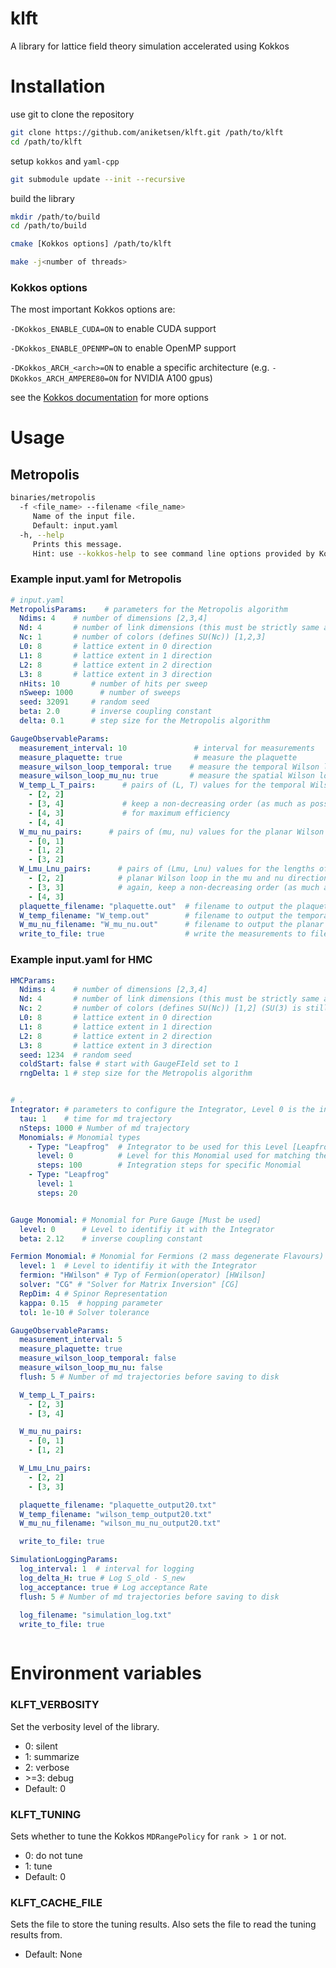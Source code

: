 # klft

A library for lattice field theory simulation accelerated using Kokkos

# Installation

use git to clone the repository

```bash
git clone https://github.com/aniketsen/klft.git /path/to/klft
cd /path/to/klft
```

setup `kokkos` and `yaml-cpp` 

```bash
git submodule update --init --recursive
```

build the library

```bash
mkdir /path/to/build
cd /path/to/build

cmake [Kokkos options] /path/to/klft

make -j<number of threads>
```

### Kokkos options

The most important Kokkos options are:

`-DKokkos_ENABLE_CUDA=ON` to enable CUDA support

`-DKokkos_ENABLE_OPENMP=ON` to enable OpenMP support

`-DKokkos_ARCH_<arch>=ON` to enable a specific architecture (e.g. `-DKokkos_ARCH_AMPERE80=ON` for NVIDIA A100 gpus)

see the [Kokkos documentation](https://kokkos.org/kokkos-core-wiki/get-started/configuration-guide.html#cmake-keywords) for more options

# Usage

## Metropolis

```bash
binaries/metropolis
  -f <file_name> --filename <file_name>
     Name of the input file.
     Default: input.yaml
  -h, --help
     Prints this message.
     Hint: use --kokkos-help to see command line options provided by Kokkos.
```

### Example input.yaml for Metropolis

```yaml
# input.yaml
MetropolisParams:    # parameters for the Metropolis algorithm
  Ndims: 4    # number of dimensions [2,3,4]
  Nd: 4       # number of link dimensions (this must be strictly same as Ndims)
  Nc: 1       # number of colors (defines SU(Nc)) [1,2,3]
  L0: 8       # lattice extent in 0 direction
  L1: 8       # lattice extent in 1 direction
  L2: 8       # lattice extent in 2 direction
  L3: 8       # lattice extent in 3 direction
  nHits: 10       # number of hits per sweep
  nSweep: 1000      # number of sweeps
  seed: 32091     # random seed
  beta: 2.0       # inverse coupling constant
  delta: 0.1      # step size for the Metropolis algorithm

GaugeObservableParams:
  measurement_interval: 10               # interval for measurements
  measure_plaquette: true                # measure the plaquette
  measure_wilson_loop_temporal: true    # measure the temporal Wilson loop
  measure_wilson_loop_mu_nu: true       # measure the spatial Wilson loop
  W_temp_L_T_pairs:      # pairs of (L, T) values for the temporal Wilson loop
    - [2, 2]
    - [3, 4]             # keep a non-decreasing order (as much as possible)
    - [4, 3]             # for maximum efficiency
    - [4, 4]
  W_mu_nu_pairs:      # pairs of (mu, nu) values for the planar Wilson loop
    - [0, 1]
    - [1, 2]
    - [3, 2]
  W_Lmu_Lnu_pairs:      # pairs of (Lmu, Lnu) values for the lengths of the 
    - [2, 2]            # planar Wilson loop in the mu and nu directions
    - [3, 3]            # again, keep a non-decreasing order (as much as possible)
    - [4, 3]
  plaquette_filename: "plaquette.out"  # filename to output the plaquette
  W_temp_filename: "W_temp.out"        # filename to output the temporal Wilson loop
  W_mu_nu_filename: "W_mu_nu.out"      # filename to output the planar Wilson loop
  write_to_file: true                  # write the measurements to file
```
### Example input.yaml for HMC

```yaml 
HMCParams:
  Ndims: 4    # number of dimensions [2,3,4]
  Nd: 4       # number of link dimensions (this must be strictly same as Ndims)
  Nc: 2       # number of colors (defines SU(Nc)) [1,2] (SU(3) is still WiP)
  L0: 8       # lattice extent in 0 direction
  L1: 8       # lattice extent in 1 direction
  L2: 8       # lattice extent in 2 direction
  L3: 8       # lattice extent in 3 direction
  seed: 1234  # random seed
  coldStart: false # start with GaugeFIeld set to 1
  rngDelta: 1 # step size for the Metropolis algorithm


# .
Integrator: # parameters to configure the Integrator, Level 0 is the innermost level of the Integrator, i.e that is executed most frequently
  tau: 1    # time for md trajectory
  nSteps: 1000 # Number of md trajectory 
  Monomials: # Monomial types 
    - Type: "Leapfrog"  # Integrator to be used for this Level [Leapfrog]
      level: 0          # Level for this Monomial used for matching the specific Monomial (see below)
      steps: 100        # Integration steps for specific Monomial
    - Type: "Leapfrog"
      level: 1
      steps: 20


Gauge Monomial: # Monomial for Pure Gauge [Must be used] 
  level: 0      # Level to identifiy it with the Integrator 
  beta: 2.12    # inverse coupling constant

Fermion Monomial: # Monomial for Fermions (2 mass degenerate Flavours) [For now only in 4D]
  level: 1  # Level to identifiy it with the Integrator  
  fermion: "HWilson" # Typ of Fermion(operator) [HWilson]
  solver: "CG" # "Solver for Matrix Inversion" [CG]
  RepDim: 4 # Spinor Representation
  kappa: 0.15  # hopping parameter
  tol: 1e-10 # Solver tolerance

GaugeObservableParams:
  measurement_interval: 5
  measure_plaquette: true
  measure_wilson_loop_temporal: false
  measure_wilson_loop_mu_nu: false
  flush: 5 # Number of md trajectories before saving to disk

  W_temp_L_T_pairs:
    - [2, 3]
    - [3, 4]

  W_mu_nu_pairs:
    - [0, 1]
    - [1, 2]

  W_Lmu_Lnu_pairs:
    - [2, 2]
    - [3, 3]

  plaquette_filename: "plaquette_output20.txt"
  W_temp_filename: "wilson_temp_output20.txt"
  W_mu_nu_filename: "wilson_mu_nu_output20.txt"

  write_to_file: true

SimulationLoggingParams: 
  log_interval: 1  # interval for logging
  log_delta_H: true # Log S_old - S_new
  log_acceptance: true # Log acceptance Rate
  flush: 5 # Number of md trajectories before saving to disk
  
  log_filename: "simulation_log.txt"
  write_to_file: true



```
# Environment variables

### KLFT_VERBOSITY
Set the verbosity level of the library.
- 0: silent
- 1: summarize
- 2: verbose
- &gt;=3: debug
- Default: 0

### KLFT_TUNING
Sets whether to tune the Kokkos `MDRangePolicy` for `rank > 1` or not.
- 0: do not tune
- 1: tune
- Default: 0

### KLFT_CACHE_FILE
Sets the file to store the tuning results.
Also sets the file to read the tuning results from.
- Default: None